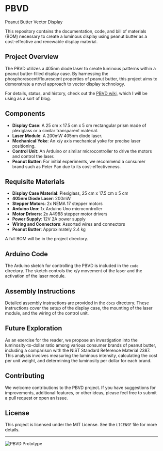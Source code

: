 # PBVD
Peanut Butter Vector Display

This repository contains the documentation, code, and bill of materials (BOM) necessary to create a luminous display using peanut butter as a cost-effective and renewable display material.

## Project Overview

The PBVD utilizes a 405nm diode laser to create luminous patterns within a peanut butter-filled display case. By harnessing the phosphorescent/flourescent properties of peanut butter, this project aims to demonstrate a novel approach to vector display technology.

For details, status, and history, check out the [PBVD wiki](https://github.com/scottvr/PBVD/wiki/PBVD-blog), which I will be using as a sort of blog. 
## Components

- **Display Case**: A 25 cm x 17.5 cm x 5 cm rectangular prism made of plexiglass or a similar transparent material.
- **Laser Module**: A 200mW 405nm diode laser.
- **Mechanical Yoke**: An x/y axis mechanical yoke for precise laser positioning.
- **Control Unit**: An Arduino or similar microcontroller to drive the motors and control the laser.
- **Peanut Butter**: For initial experiments, we recommend a consumer brand such as Peter Pan due to its cost-effectiveness.

## Requisite Materials

- **Display Case Material**: Plexiglass, 25 cm x 17.5 cm x 5 cm
- **405nm Diode Laser**: 200mW
- **Stepper Motors**: 2x NEMA 17 stepper motors
- **Arduino Uno**: 1x Arduino Uno microcontroller
- **Motor Drivers**: 2x A4988 stepper motor drivers
- **Power Supply**: 12V 2A power supply
- **Wiring and Connectors**: Assorted wires and connectors
- **Peanut Butter**: Approximately 2.4 kg

A full BOM will be in the project directory. 

## Arduino Code

The Arduino sketch for controlling the PBVD is included in the `code` directory. The sketch controls the x/y movement of the laser and the activation of the laser module.

## Assembly Instructions

Detailed assembly instructions are provided in the `docs` directory. These instructions cover the setup of the display case, the mounting of the laser module, and the wiring of the control unit.

## Future Exploration

As an exercise for the reader, we propose an investigation into the luminosity-to-dollar ratio among various consumer brands of peanut butter, including a comparison with the NIST Standard Reference Material 2387. This analysis involves measuring the luminous intensity, calculating the cost per unit weight, and determining the luminosity per dollar for each brand.

## Contributing

We welcome contributions to the PBVD project. If you have suggestions for improvements, additional features, or other ideas, please feel free to submit a pull request or open an issue.

## License

This project is licensed under the MIT License. See the `LICENSE` file for more details.

---

![PBVD Prototype](images/pbvd_prototype.jpg)

